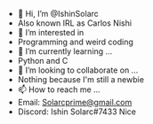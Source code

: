 - 👋 Hi, I’m @IshinSolarc
- Also known IRL as Carlos Nishi
- 👀 I’m interested in
- Programming and weird coding
- 🌱 I’m currently learning ...
- Python and C
- 💞️ I’m looking to collaborate on ...
- Nothing because I'm still a newbie
- 📫 How to reach me ...
- Email: Solarcprime@gmail.com
- Discord: Ishin Solarc#7433
Nice
